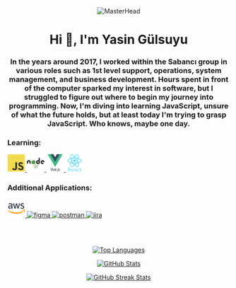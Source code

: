 <div style="text-align: center;">
    <img src="https://i.giphy.com/media/v1.Y2lkPTc5MGI3NjExbmM5YjhnNjE1Ym03eG9pdnptMDE0djhwaGlyNTFjaXFma25ub2FwbiZlcD12MV9pbnRlcm5hbF9naWZfYnlfaWQmY3Q9Zw/XIqCQx02E1U9W/giphy.gif" alt="MasterHead" width="100%" height="400px">
<h1 align="center">Hi 👋, I'm Yasin Gülsuyu</h1>
<h3 align="center">In the years around 2017, I worked within the Sabancı group in various roles such as 1st level support, operations, system management, and business development. Hours spent in front of the computer sparked my interest in software, but I struggled to figure out where to begin my journey into programming. Now, I'm diving into learning JavaScript, unsure of what the future holds, but at least today I'm trying to grasp JavaScript. Who knows, maybe one day.</h3>

<p align="left">
</p>

<h3 align="left">Learning:</h3>
<p align="left">
    <a href="https://developer.mozilla.org/en-US/docs/Web/JavaScript" target="_blank" rel="noreferrer">
        <img src="https://raw.githubusercontent.com/devicons/devicon/master/icons/javascript/javascript-original.svg" alt="javascript" width="40" height="40"/>
    </a>
    <a href="https://nodejs.org" target="_blank" rel="noreferrer">
        <img src="https://raw.githubusercontent.com/devicons/devicon/master/icons/nodejs/nodejs-original-wordmark.svg" alt="nodejs" width="40" height="40"/>
    </a>
    <a href="https://vuejs.org/" target="_blank" rel="noreferrer">
        <img src="https://raw.githubusercontent.com/devicons/devicon/master/icons/vuejs/vuejs-original-wordmark.svg" alt="vuejs" width="40" height="40"/>
    </a>
        </a>
        <a href="https://reactjs.org/" target="_blank" rel="noreferrer">
        <img src="https://raw.githubusercontent.com/devicons/devicon/master/icons/react/react-original-wordmark.svg" alt="react" width="40" height="40"/>
    </a>
</p>

<h3 align="left">Additional Applications:</h3>
<p align="left">
    <a href="https://aws.amazon.com" target="_blank" rel="noreferrer">
        <img src="https://raw.githubusercontent.com/devicons/devicon/master/icons/amazonwebservices/amazonwebservices-original-wordmark.svg" alt="aws" width="40" height="40"/>
    </a>
    <a href="https://www.figma.com/" target="_blank" rel="noreferrer">
        <img src="https://www.vectorlogo.zone/logos/figma/figma-icon.svg" alt="figma" width="40" height="40"/>
    </a>
    <a href="https://www.postman.com/" target="_blank" rel="noreferrer">
        <img src="https://www.vectorlogo.zone/logos/getpostman/getpostman-icon.svg" alt="postman" width="40" height="40"/>
    </a>
        <a href="https://www.atlassian.com/software/jira" target="_blank" rel="noreferrer">
        <img src="https://www.vectorlogo.zone/logos/atlassian_jira/atlassian_jira-icon.svg" alt="jira" width="40" height="40"/>
</p>
<br>

<br>

<p align="center">
    <img src="https://github-readme-stats.vercel.app/api/top-langs/?username=drekovicyasin&layout=compact&langs_count=6&theme=default&bg_color=ffffff" alt="Top Languages" />
</p>

<p align="center">
    <img src="https://github-readme-stats.vercel.app/api?username=drekovicyasin&show_icons=true&theme=default&bg_color=ffffff" alt="GitHub Stats" />
</p>

<p align="center">
    <img src="https://github-readme-streak-stats.herokuapp.com/?user=drekovicyasin&theme=default&background=ffffff" alt="GitHub Streak Stats" />
</p>

